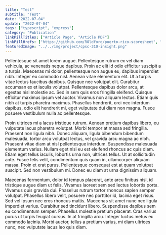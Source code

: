 ```yaml
---
title: "Test"
subtitle: "Test"
date: "2022-07-04"
update: "2022-07-04"
tags: ["typescript", "express"]
category: "Publication"
linkPillTitles: ["Article Page", "Article PDF"]
linkPillHrefs: ["https://github.com/ROldford/puerto-rico-scoresheet", "https://roldford.github.io/puerto-rico-scoresheet/"]
featuredImage: "../../img/project/cpsc-310-insight.png"
---
```


Pellentesque sit amet lorem augue. Pellentesque rutrum ex vel diam vehicula, ac venenatis neque dapibus. Proin ac elit id odio efficitur suscipit a a turpis. Maecenas mi dolor, pellentesque non augue eu, dapibus imperdiet nibh. Integer eu commodo nisl. Aenean vitae elementum elit. Ut a turpis vitae lectus faucibus dapibus. Quisque nec volutpat elit. Curabitur accumsan ex et iaculis volutpat. Pellentesque dapibus dolor arcu, at egestas nisl molestie ac. Sed in sem quis eros fringilla eleifend. Quisque efficitur maximus ipsum vel auctor. Vivamus non aliquam lectus. Etiam quis nibh at turpis pharetra maximus. Phasellus hendrerit, orci nec interdum dapibus, odio elit hendrerit mi, eget vulputate dui diam non magna. Fusce posuere vestibulum nulla ac pellentesque.

Proin ultrices mi a lacus tristique rutrum. Aenean pretium dapibus libero, eu vulputate lacus pharetra volutpat. Morbi tempor at massa sed fringilla. Praesent non ligula nibh. Donec aliquam, ligula bibendum bibendum malesuada, tortor arcu volutpat lectus, vel gravida arcu magna ac nibh. Praesent vitae diam at nisl pellentesque interdum. Suspendisse malesuada elementum varius. Nullam eget nisi eu est eleifend rhoncus ac quis diam. Etiam eget tellus iaculis, lobortis urna non, ultrices tellus. Ut at sollicitudin ante. Fusce felis velit, condimentum quis quam in, ullamcorper aliquam massa. Proin et erat purus. Pellentesque consequat est at quam volutpat suscipit. Sed non vestibulum mi. Donec eu diam at urna dignissim aliquam.

Maecenas fermentum, dolor id tempus placerat, ante arcu finibus nisl, id tristique augue diam ut felis. Vivamus laoreet sem sed lectus lobortis porta. Vivamus quis gravida dui. Phasellus rutrum tortor rhoncus sapien semper volutpat. Phasellus libero velit, posuere nec porttitor id, lacinia eget risus. Sed vel ipsum nec eros rhoncus mattis. Maecenas sit amet nunc nec ligula imperdiet varius. Curabitur sed tincidunt libero. Suspendisse dapibus sem eu condimentum semper. Phasellus molestie pretium placerat. Cras varius purus ut turpis feugiat cursus. In at fringilla arcu. Integer luctus metus eu commodo lacinia. Morbi auctor, tellus a pretium varius, mi diam ultrices nunc, nec vulputate lacus leo quis diam.

